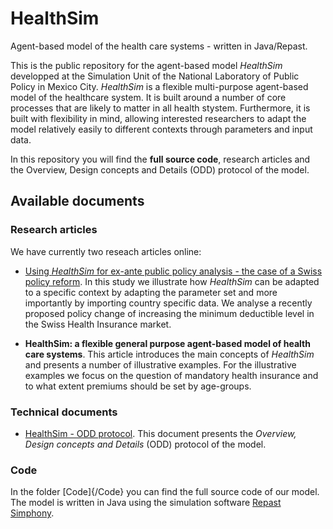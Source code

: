 # HealthSim
Agent-based model of the health care systems - written in Java/Repast. 

This is the public repository for the agent-based model *HealthSim* developped at the Simulation Unit of the National Laboratory of Public Policy in Mexico City. *HealthSim* is a flexible multi-purpose agent-based model of the healthcare system. It is built around a number of core processes that are likely to matter in all health stystem. Furthermore, it is built with flexibility in mind, allowing interested researchers to adapt the model relatively easily to different contexts through parameters and input data. 


In this repository you will find the **full source code**, research articles and the Overview, Design concepts and Details (ODD) protocol of the model. 

## Available documents

### Research articles
We have currently two reseach articles online: 

- [Using *HealthSim* for ex-ante public policy analysis - the case of a Swiss policy reform](Articles/HealthSim_Swiss_Deductible.pdf). In this study we illustrate how *HealthSim* can be adapted to a specific context by adapting the parameter set and more importantly by importing country specific data. We analyse a recently proposed policy change of increasing the minimum deductible level in the Swiss Health Insurance market. 

- **HealthSim:  a  flexible  general  purpose  agent-based  model  of health  care  systems**. This article introduces the main concepts of *HealthSim* and presents a number of illustrative examples. For the illustrative examples we focus on the question of mandatory health insurance and to what extent premiums should be set by age-groups. 


### Technical documents 
- [HealthSim - ODD protocol](ODD/HealthSim_ODD.pdf). This document presents the *Overview, Design concepts and Details* (ODD) protocol of the model. 

### Code
In the folder [Code]{/Code} you can find the full source code of our model. The model is written in Java using the simulation software [Repast Simphony](https://repast.github.io/). 



